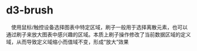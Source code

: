 # d3-brush

&ensp;&ensp;使用鼠标/触控设备选择图表中特定区域，刷子一般用于选择离散元素，也可以通过刷子来放大图表中感兴趣的区域。本质上刷子操作修改了当前数据区域的定义域，从而导致定义域缩小而值域不变，形成“放大”效果
